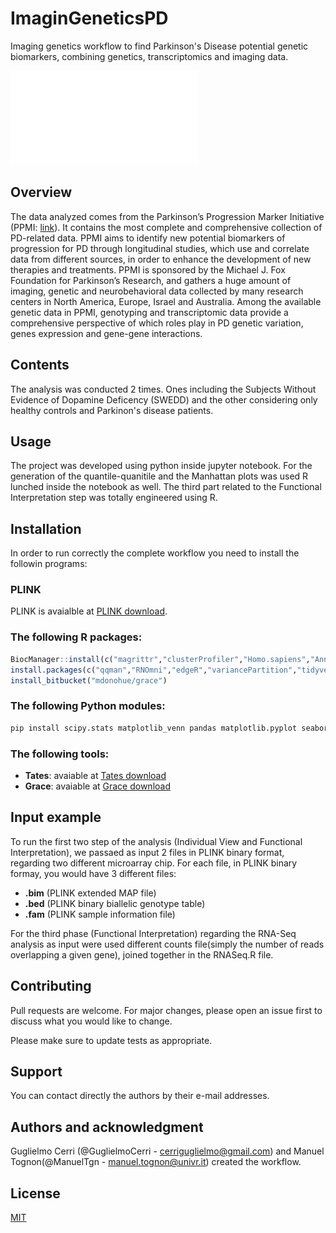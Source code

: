# ImaginGeneticsPD

Imaging genetics workflow to find Parkinson's Disease potential genetic biomarkers, combining genetics, transcriptomics and imaging data.

![Image](docs/Workflow.pdf)

## Overview

The data analyzed comes from the Parkinson’s Progression Marker Initiative (PPMI: [link](https://www.ppmi-info.org)). It contains the most complete and comprehensive collection of PD-related data. PPMI aims to identify new potential biomarkers of progression for PD through longitudinal studies, which use and correlate data from different sources, in order to enhance the development of new therapies and treatments. PPMI is sponsored by the Michael J. Fox Foundation for Parkinson’s Research, and gathers a huge amount of imaging, genetic and neurobehavioral data collected by many research centers in North America, Europe, Israel and Australia. Among the available genetic data in PPMI, genotyping and transcriptomic data provide a comprehensive perspective of which roles play in PD genetic variation, genes expression and gene-gene interactions.

## Contents

The analysis was conducted 2 times. Ones including the Subjects Without Evidence of Dopamine Deficency (SWEDD) and the other considering only healthy controls and Parkinon's disease patients. 

## Usage

The project was developed using python inside jupyter notebook. For the generation of the quantile-quanitile and the Manhattan plots was used R lunched inside the notebook as well. The third part related to the Functional Interpretation step was totally engineered using R.

## Installation

In order to run correctly the complete workflow you need to install the followin programs:

### **PLINK**

PLINK is avaialble at [PLINK download](https://zzz.bwh.harvard.edu/plink/download.shtml).

### The following **R packages**:

```R
BiocManager::install(c("magrittr","clusterProfiler","Homo.sapiens","AnnotationDbi","EnsDb.Hsapiens.v75","fgsea","BiocParallel"))
install.packages(c("qqman","RNOmni","edgeR","variancePartition","tidyverse","devtools","ggplot2","MKmisc"))
install_bitbucket("mdonohue/grace")
```
### The following **Python modules**:

```bash
pip install scipy.stats matplotlib_venn pandas matplotlib.pyplot seaborn math
```

### The following **tools**:

* **Tates**: avaiable at [Tates download](https://ctg.cncr.nl/software/tates)
* **Grace**: avaiable at [Grace download](https://bitbucket.org/mdonohue/grace/src/master/)

## Input example

To run the first two step of the analysis (Individual View and Functional Interpretation), we passaed as input 2 files in PLINK binary format, regarding two different microarray chip.
For each file, in PLINK binary formay, you would have 3 different files:

* **.bim** (PLINK extended MAP file)
* **.bed** (PLINK binary biallelic genotype table)
* **.fam** (PLINK sample information file)

For the third phase (Functional Interpretation) regarding the RNA-Seq analysis as input were used different counts file(simply the number of reads overlapping a given gene), joined together in the RNASeq.R file.

## Contributing
Pull requests are welcome. For major changes, please open an issue first to discuss what you would like to change.

Please make sure to update tests as appropriate.

## Support

You can contact directly the authors by their e-mail addresses.

## Authors and acknowledgment

Guglielmo Cerri (@GuglielmoCerri - cerriguglielmo@gmail.com) and Manuel Tognon(@ManuelTgn - manuel.tognon@univr.it) created the workflow. 

## License
[MIT](https://choosealicense.com/licenses/mit/)
